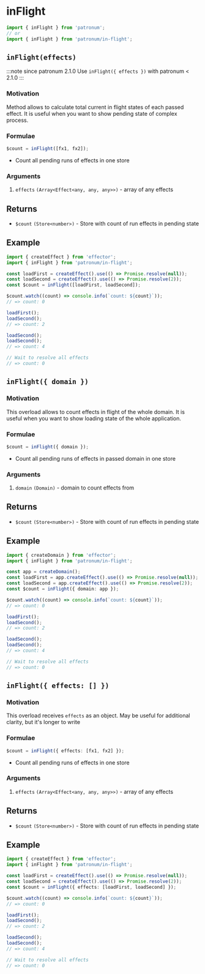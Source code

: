 # inFlight

```ts
import { inFlight } from 'patronum';
// or
import { inFlight } from 'patronum/in-flight';
```

## `inFlight(effects)`

:::note since
patronum 2.1.0
Use `inFlight({ effects })` with patronum < 2.1.0
:::

### Motivation

Method allows to calculate total current in flight states of each passed effect.
It is useful when you want to show pending state of complex process.

### Formulae

```ts
$count = inFlight([fx1, fx2]);
```

- Count all pending runs of effects in one store

### Arguments

1. `effects` `(Array<Effect<any, any, any>>)` - array of any effects

## Returns

- `$count` `(Store<number>)` - Store with count of run effects in pending state

## Example

```ts
import { createEffect } from 'effector';
import { inFlight } from 'patronum/in-flight';

const loadFirst = createEffect().use(() => Promise.resolve(null));
const loadSecond = createEffect().use(() => Promise.resolve(2));
const $count = inFlight([loadFirst, loadSecond]);

$count.watch((count) => console.info(`count: ${count}`));
// => count: 0

loadFirst();
loadSecond();
// => count: 2

loadSecond();
loadSecond();
// => count: 4

// Wait to resolve all effects
// => count: 0
```

## `inFlight({ domain })`

### Motivation

This overload allows to count effects in flight of the whole domain.
It is useful when you want to show loading state of the whole application.

### Formulae

```ts
$count = inFlight({ domain });
```

- Count all pending runs of effects in passed domain in one store

### Arguments

1. `domain` `(Domain)` - domain to count effects from

## Returns

- `$count` `(Store<number>)` - Store with count of run effects in pending state

## Example

```ts
import { createDomain } from 'effector';
import { inFlight } from 'patronum/in-flight';

const app = createDomain();
const loadFirst = app.createEffect().use(() => Promise.resolve(null));
const loadSecond = app.createEffect().use(() => Promise.resolve(2));
const $count = inFlight({ domain: app });

$count.watch((count) => console.info(`count: ${count}`));
// => count: 0

loadFirst();
loadSecond();
// => count: 2

loadSecond();
loadSecond();
// => count: 4

// Wait to resolve all effects
// => count: 0
```

## `inFlight({ effects: [] })`

### Motivation

This overload receives `effects` as an object. May be useful for additional clarity, but it's longer to write

### Formulae

```ts
$count = inFlight({ effects: [fx1, fx2] });
```

- Count all pending runs of effects in one store

### Arguments

1. `effects` `(Array<Effect<any, any, any>>)` - array of any effects

## Returns

- `$count` `(Store<number>)` - Store with count of run effects in pending state

## Example

```ts
import { createEffect } from 'effector';
import { inFlight } from 'patronum/in-flight';

const loadFirst = createEffect().use(() => Promise.resolve(null));
const loadSecond = createEffect().use(() => Promise.resolve(2));
const $count = inFlight({ effects: [loadFirst, loadSecond] });

$count.watch((count) => console.info(`count: ${count}`));
// => count: 0

loadFirst();
loadSecond();
// => count: 2

loadSecond();
loadSecond();
// => count: 4

// Wait to resolve all effects
// => count: 0
```

